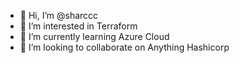 - 👋 Hi, I’m @sharccc
- 👀 I’m interested in Terraform
- 🌱 I’m currently learning Azure Cloud
- 💞️ I’m looking to collaborate on Anything Hashicorp

<!---
sharccc/sharccc is a ✨ special ✨ repository because its `README.md` (this file) appears on your GitHub profile.
You can click the Preview link to take a look at your changes.
--->
